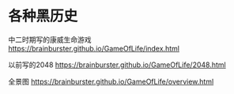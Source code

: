 # 各种黑历史
中二时期写的康威生命游戏 https://brainburster.github.io/GameOfLife/index.html

以前写的2048 https://brainburster.github.io/GameOfLife/2048.html

全景图 https://brainburster.github.io/GameOfLife/overview.html